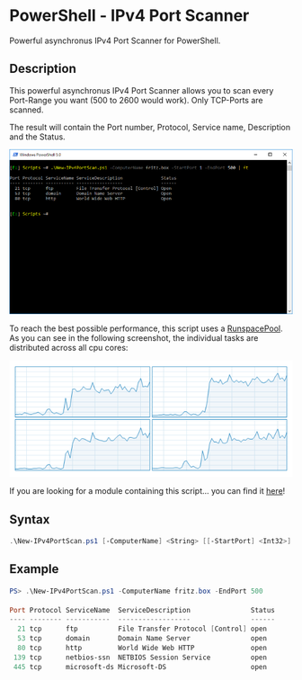 # PowerShell - IPv4 Port Scanner

Powerful asynchronus IPv4 Port Scanner for PowerShell.

## Description

This powerful asynchronus IPv4 Port Scanner allows you to scan every Port-Range you want (500 to 2600 would work). Only TCP-Ports are scanned.

The result will contain the Port number, Protocol, Service name, Description and the Status.

![Screenshot](Documentation/Images/New-IPv4PortScan.png?raw=true "New-IPv4PortScan")

To reach the best possible performance, this script uses a [RunspacePool](https://msdn.microsoft.com/en-US/library/system.management.automation.runspaces.runspacepool(v=vs.85).aspx). As you can see in the following screenshot, the individual tasks are distributed across all cpu cores:

![Screenshot](Documentation/Images/New-IPv4PortScan_CPUusage.png?raw=true "CPU usage")

If you are looking for a module containing this script... you can find it [here](https://github.com/BornToBeRoot/PowerShell)!

## Syntax

```powershell
.\New-IPv4PortScan.ps1 [-ComputerName] <String> [[-StartPort] <Int32>] [[-EndPort] <Int32>] [[-Threads] <Int32>] [[-Force]] [[-UpdateList]] [<CommonParameters>]
```

## Example

```powershell
PS> .\New-IPv4PortScan.ps1 -ComputerName fritz.box -EndPort 500

Port Protocol ServiceName  ServiceDescription               Status
---- -------- -----------  ------------------               ------
  21 tcp      ftp          File Transfer Protocol [Control] open
  53 tcp      domain       Domain Name Server               open
  80 tcp      http         World Wide Web HTTP              open
 139 tcp      netbios-ssn  NETBIOS Session Service          open
 445 tcp      microsoft-ds Microsoft-DS                     open
``` 
